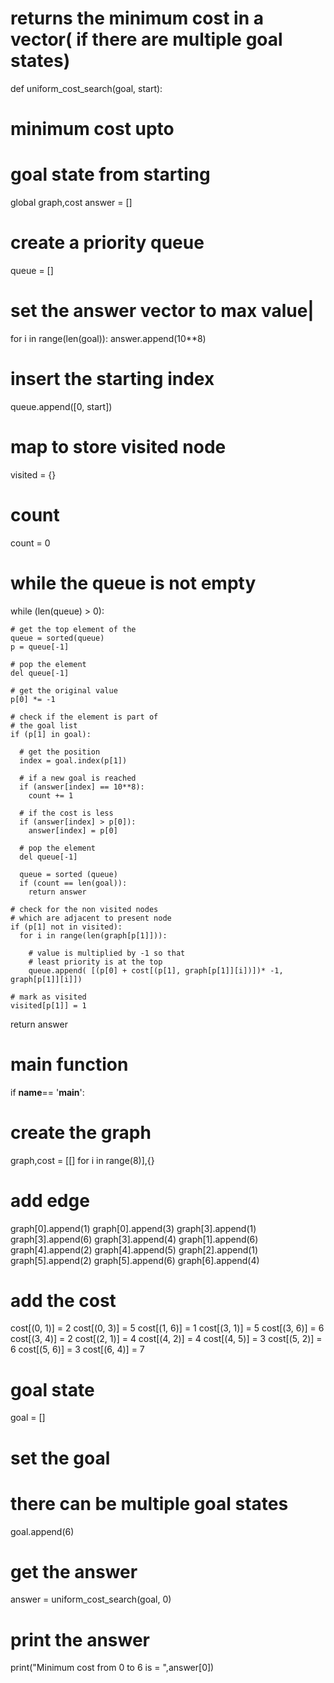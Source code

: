 # returns the minimum cost in a vector( if there are multiple goal states)
def uniform_cost_search(goal, start):

  # minimum cost upto
  # goal state from starting
  global graph,cost
  answer = []

  # create a priority queue
  queue = []

  # set the answer vector to max value|
  for i in range(len(goal)):
    answer.append(10**8)

  # insert the starting index
  queue.append([0, start])


  # map to store visited node
  visited = {}

  # count
  count = 0

  # while the queue is not empty
  while (len(queue) > 0):

    # get the top element of the
    queue = sorted(queue)
    p = queue[-1]

    # pop the element
    del queue[-1]

    # get the original value
    p[0] *= -1

    # check if the element is part of
    # the goal list
    if (p[1] in goal):

      # get the position
      index = goal.index(p[1])

      # if a new goal is reached
      if (answer[index] == 10**8):
        count += 1

      # if the cost is less
      if (answer[index] > p[0]):
        answer[index] = p[0]

      # pop the element
      del queue[-1]

      queue = sorted (queue)
      if (count == len(goal)):
        return answer

    # check for the non visited nodes
    # which are adjacent to present node
    if (p[1] not in visited):
      for i in range(len(graph[p[1]])):

        # value is multiplied by -1 so that
        # least priority is at the top
        queue.append( [(p[0] + cost[(p[1], graph[p[1]][i])])* -1, graph[p[1]][i]])

    # mark as visited
    visited[p[1]] = 1

  return answer

# main function
if __name__== '__main__':

  # create the graph
  graph,cost = [[] for i in range(8)],{}

  # add edge
  graph[0].append(1)
  graph[0].append(3)
  graph[3].append(1)
  graph[3].append(6)
  graph[3].append(4)
  graph[1].append(6)
  graph[4].append(2)
  graph[4].append(5)
  graph[2].append(1)
  graph[5].append(2)
  graph[5].append(6)
  graph[6].append(4)

  # add the cost
  cost[(0, 1)] = 2
  cost[(0, 3)] = 5
  cost[(1, 6)] = 1
  cost[(3, 1)] = 5
  cost[(3, 6)] = 6
  cost[(3, 4)] = 2
  cost[(2, 1)] = 4
  cost[(4, 2)] = 4
  cost[(4, 5)] = 3
  cost[(5, 2)] = 6
  cost[(5, 6)] = 3
  cost[(6, 4)] = 7

  # goal state
  goal = []

  # set the goal
  # there can be multiple goal states
  goal.append(6)

  # get the answer
  answer = uniform_cost_search(goal, 0)

  # print the answer
  print("Minimum cost from 0 to 6 is = ",answer[0])
